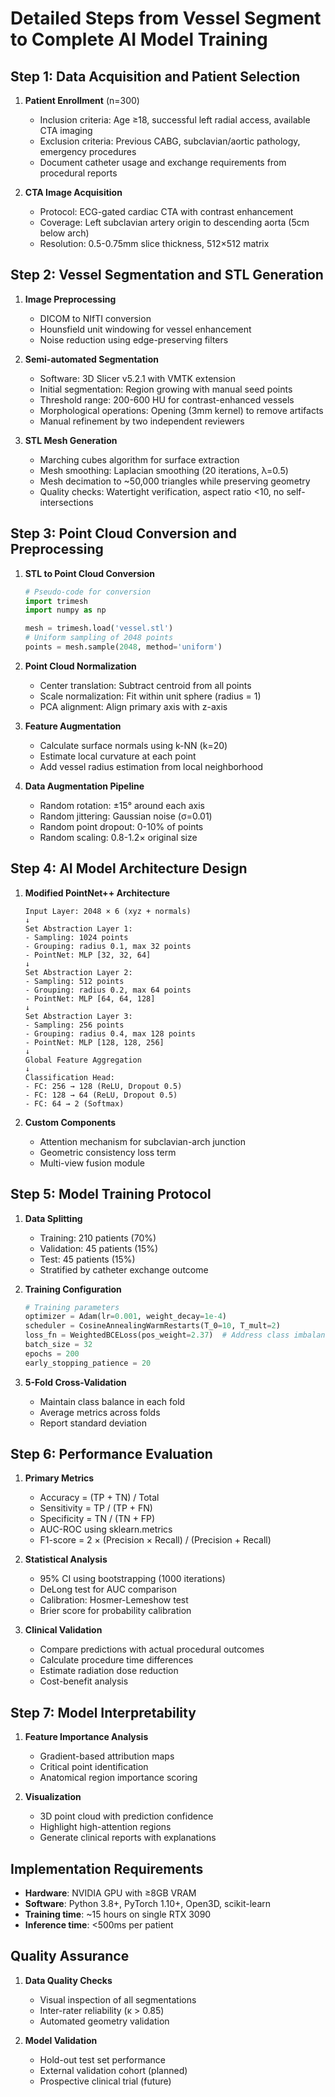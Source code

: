 # Detailed Steps from Vessel Segment to Complete AI Model Training

## Step 1: Data Acquisition and Patient Selection
1. **Patient Enrollment** (n=300)
   - Inclusion criteria: Age ≥18, successful left radial access, available CTA imaging
   - Exclusion criteria: Previous CABG, subclavian/aortic pathology, emergency procedures
   - Document catheter usage and exchange requirements from procedural reports

2. **CTA Image Acquisition**
   - Protocol: ECG-gated cardiac CTA with contrast enhancement
   - Coverage: Left subclavian artery origin to descending aorta (5cm below arch)
   - Resolution: 0.5-0.75mm slice thickness, 512×512 matrix

## Step 2: Vessel Segmentation and STL Generation
1. **Image Preprocessing**
   - DICOM to NIfTI conversion
   - Hounsfield unit windowing for vessel enhancement
   - Noise reduction using edge-preserving filters

2. **Semi-automated Segmentation**
   - Software: 3D Slicer v5.2.1 with VMTK extension
   - Initial segmentation: Region growing with manual seed points
   - Threshold range: 200-600 HU for contrast-enhanced vessels
   - Morphological operations: Opening (3mm kernel) to remove artifacts
   - Manual refinement by two independent reviewers

3. **STL Mesh Generation**
   - Marching cubes algorithm for surface extraction
   - Mesh smoothing: Laplacian smoothing (20 iterations, λ=0.5)
   - Mesh decimation to ~50,000 triangles while preserving geometry
   - Quality checks: Watertight verification, aspect ratio <10, no self-intersections

## Step 3: Point Cloud Conversion and Preprocessing
1. **STL to Point Cloud Conversion**
   ```python
   # Pseudo-code for conversion
   import trimesh
   import numpy as np
   
   mesh = trimesh.load('vessel.stl')
   # Uniform sampling of 2048 points
   points = mesh.sample(2048, method='uniform')
   ```

2. **Point Cloud Normalization**
   - Center translation: Subtract centroid from all points
   - Scale normalization: Fit within unit sphere (radius = 1)
   - PCA alignment: Align primary axis with z-axis

3. **Feature Augmentation**
   - Calculate surface normals using k-NN (k=20)
   - Estimate local curvature at each point
   - Add vessel radius estimation from local neighborhood

4. **Data Augmentation Pipeline**
   - Random rotation: ±15° around each axis
   - Random jittering: Gaussian noise (σ=0.01)
   - Random point dropout: 0-10% of points
   - Random scaling: 0.8-1.2× original size

## Step 4: AI Model Architecture Design
1. **Modified PointNet++ Architecture**
   ```
   Input Layer: 2048 × 6 (xyz + normals)
   ↓
   Set Abstraction Layer 1:
   - Sampling: 1024 points
   - Grouping: radius 0.1, max 32 points
   - PointNet: MLP [32, 32, 64]
   ↓
   Set Abstraction Layer 2:
   - Sampling: 512 points
   - Grouping: radius 0.2, max 64 points
   - PointNet: MLP [64, 64, 128]
   ↓
   Set Abstraction Layer 3:
   - Sampling: 256 points
   - Grouping: radius 0.4, max 128 points
   - PointNet: MLP [128, 128, 256]
   ↓
   Global Feature Aggregation
   ↓
   Classification Head:
   - FC: 256 → 128 (ReLU, Dropout 0.5)
   - FC: 128 → 64 (ReLU, Dropout 0.5)
   - FC: 64 → 2 (Softmax)
   ```

2. **Custom Components**
   - Attention mechanism for subclavian-arch junction
   - Geometric consistency loss term
   - Multi-view fusion module

## Step 5: Model Training Protocol
1. **Data Splitting**
   - Training: 210 patients (70%)
   - Validation: 45 patients (15%)
   - Test: 45 patients (15%)
   - Stratified by catheter exchange outcome

2. **Training Configuration**
   ```python
   # Training parameters
   optimizer = Adam(lr=0.001, weight_decay=1e-4)
   scheduler = CosineAnnealingWarmRestarts(T_0=10, T_mult=2)
   loss_fn = WeightedBCELoss(pos_weight=2.37)  # Address class imbalance
   batch_size = 32
   epochs = 200
   early_stopping_patience = 20
   ```

3. **5-Fold Cross-Validation**
   - Maintain class balance in each fold
   - Average metrics across folds
   - Report standard deviation

## Step 6: Performance Evaluation
1. **Primary Metrics**
   - Accuracy = (TP + TN) / Total
   - Sensitivity = TP / (TP + FN)
   - Specificity = TN / (TN + FP)
   - AUC-ROC using sklearn.metrics
   - F1-score = 2 × (Precision × Recall) / (Precision + Recall)

2. **Statistical Analysis**
   - 95% CI using bootstrapping (1000 iterations)
   - DeLong test for AUC comparison
   - Calibration: Hosmer-Lemeshow test
   - Brier score for probability calibration

3. **Clinical Validation**
   - Compare predictions with actual procedural outcomes
   - Calculate procedure time differences
   - Estimate radiation dose reduction
   - Cost-benefit analysis

## Step 7: Model Interpretability
1. **Feature Importance Analysis**
   - Gradient-based attribution maps
   - Critical point identification
   - Anatomical region importance scoring

2. **Visualization**
   - 3D point cloud with prediction confidence
   - Highlight high-attention regions
   - Generate clinical reports with explanations

## Implementation Requirements
- **Hardware**: NVIDIA GPU with ≥8GB VRAM
- **Software**: Python 3.8+, PyTorch 1.10+, Open3D, scikit-learn
- **Training time**: ~15 hours on single RTX 3090
- **Inference time**: <500ms per patient

## Quality Assurance
1. **Data Quality Checks**
   - Visual inspection of all segmentations
   - Inter-rater reliability (κ > 0.85)
   - Automated geometry validation

2. **Model Validation**
   - Hold-out test set performance
   - External validation cohort (planned)
   - Prospective clinical trial (future)